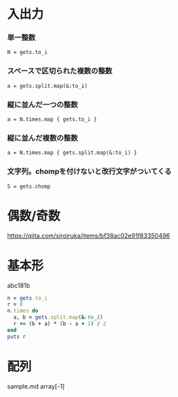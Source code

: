 # 入出力

### 単一整数
`N = gets.to_i`

### スペースで区切られた複数の整数
`a = gets.split.map(&:to_i)`

### 縦に並んだ一つの整数
`a = N.times.map { gets.to_i }`

### 縦に並んだ複数の整数
`a = N.times.map { gets.split.map(&:to_i) }`

### 文字列。chompを付けないと改行文字がついてくる
`S = gets.chomp`

# 偶数/奇数
https://qiita.com/siroiruka/items/bf38ac02e91f83350496

# 基本形
abc181b
```ruby
n = gets.to_i
r = 0
n.times do
  a, b = gets.split.map(&:to_i)
  r += (b + a) * (b - a + 1) / 2
end
puts r
```

# 配列
sample.md
array[-1]

